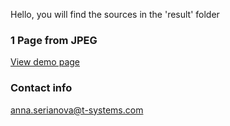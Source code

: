 Hello, you will find the sources in the 'result' folder

### 1 Page from JPEG
[View demo page](https://ginnit.github.io/entry-testing/docs/index.html)

### Contact info
anna.serianova@t-systems.com
